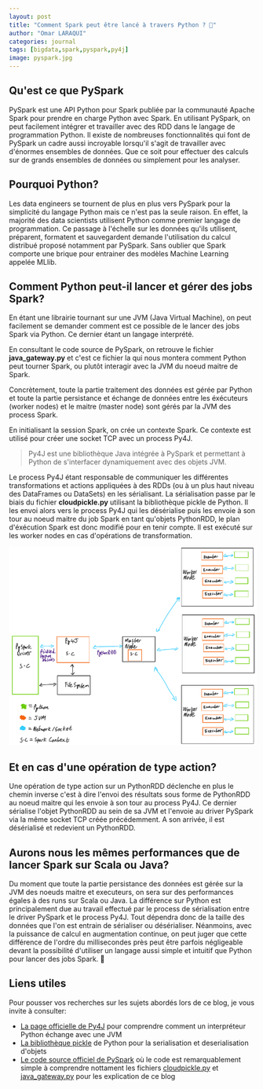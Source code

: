 ```yaml
---
layout: post
title: "Comment Spark peut être lancé à travers Python ? 💫"
author: "Omar LARAQUI"
categories: journal
tags: [bigdata,spark,pyspark,py4j]
image: pyspark.jpg
---
```


## Qu\'est ce que PySpark

PySpark est une API Python pour Spark publiée par la communauté Apache Spark pour prendre en charge Python avec Spark. En utilisant PySpark, on peut facilement intégrer et travailler avec des RDD dans le langage de programmation Python. Il existe de nombreuses fonctionnalités qui font de PySpark un cadre aussi incroyable lorsqu\'il s\'agit de travailler avec d\'énormes ensembles de données. Que ce soit pour effectuer des calculs sur de grands ensembles de données ou simplement pour les analyser.

## Pourquoi Python?

Les data engineers se tournent de plus en plus vers PySpark pour la simplicité du langage Python mais ce n\'est pas la seule raison. En effet, la majorité des data scientists utilisent Python comme premier langage de programmation. Ce passage à l\'échelle sur les données qu\'ils utilisent, préparent, formatent et sauvegardent demande l\'utilisation du calcul distribué proposé notamment par PySpark. Sans oublier que Spark comporte une brique pour entrainer des modèles Machine Learning appelée MLlib.

## Comment Python peut-il lancer et gérer des jobs Spark?

En étant une librairie tournant sur une JVM (Java Virtual Machine), on peut facilement se demander comment est ce possible de le lancer des jobs Spark via Python. Ce dernier étant un langage interprété.

En consultant le code source de PySpark, on retrouve le fichier **java_gateway.py** et c\'est ce fichier la qui nous montera comment Python peut tourner Spark, ou plutôt interagir avec la JVM du noeud maitre de Spark.

Concrètement, toute la partie traitement des données est gérée par Python et toute la partie persistance et échange de données entre les éxécuteurs (worker nodes) et le maitre (master node) sont gérés par la JVM des process Spark.

En initialisant la session Spark, on crée un contexte Spark. Ce contexte est utilisé pour créer une socket TCP avec un process Py4J.

> Py4J est une bibliothèque Java intégrée à PySpark et permettant à Python de s\'interfacer dynamiquement avec des objets JVM.

Le process Py4J étant responsable de communiquer les différentes transformations et actions appliquées à des RDDs (ou à un plus haut niveau des DataFrames ou DataSets) en les sérialisant. La sérialisation passe par le biais du fichier **cloudpickle.py** utilisant la bibliothèque pickle de Python. Il les envoi alors vers le process Py4J qui les désérialise puis les envoie à son tour au noeud maitre du job Spark en tant qu\'objets PythonRDD, le plan d\'éxécution Spark est donc modifié pour en tenir compte. Il est exécuté sur les worker nodes en cas d\'opérations de transformation.

![how_python_runs_spark](assets/img/how-python-spark/pyspark_architecture_overview.png "Comment Python peut-il lancer Spark?")

## Et en cas d\'une opération de type action?

Une opération de type action sur un PythonRDD déclenche en plus le chemin inverse c\'est à dire l\'envoi des résultats sous forme de PythonRDD au noeud maitre qui les envoie à son tour au process Py4J. Ce dernier sérialise l\'objet PythonRDD au sein de sa JVM et l\'envoie au driver PySpark via la même socket TCP créée précédemment. A son arrivée, il est désérialisé et redevient un PythonRDD.

## Aurons nous les mêmes performances que de lancer Spark sur Scala ou Java?

Du moment que toute la partie persistance des données est gérée sur la JVM des noeuds maitre et executeurs, on sera sur des performances égales à des runs sur Scala ou Java. La différence sur Python est principalement due au travail effectué par le process de sérialisation entre le driver PySpark et le process Py4J. Tout dépendra donc de la taille des données que l\'on est entrain de sérialiser ou désérialiser. Néanmoins, avec la puissance de calcul en augmentation continue, on peut juger que cette différence de l\'ordre du millisecondes près peut être parfois négligeable devant la possibilité d\'utiliser un langage aussi simple et intuitif que Python pour lancer des jobs Spark. 🙂

## Liens utiles

Pour pousser vos recherches sur les sujets abordés lors de ce blog, je vous invite à consulter:
- [La page officielle de Py4J](https://www.py4j.org/) pour comprendre comment un interpréteur Python échange avec une JVM
- [La bibliothèque pickle](https://docs.python.org/3/library/pickle.html) de Python pour la serialisation et deserialisation d\'objets
- [Le code source officiel de PySpark](https://github.com/apache/spark/tree/0cf59fcbe3799dd3c4469cbf8cd842d668a76f34/python/pyspark) où le code est remarquablement simple à comprendre nottament les fichiers [cloudpickle.py](https://github.com/apache/spark/blob/0cf59fcbe3799dd3c4469cbf8cd842d668a76f34/python/pyspark/cloudpickle.py) et [java_gateway.py](https://github.com/apache/spark/blob/0cf59fcbe3799dd3c4469cbf8cd842d668a76f34/python/pyspark/java_gateway.py) pour les explication de ce blog